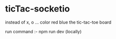# ticTac-socketio
instead of x, o ... color red blue the tic-tac-toe board

run command :- npm run dev (locally)
